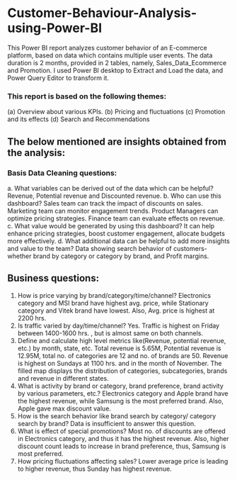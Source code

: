 # Customer-Behaviour-Analysis-using-Power-BI

  This Power BI report analyzes customer behavior of an E-commerce platform, based on data which contains multiple user events. The data duration is 2 months, provided in 2 tables, namely, Sales_Data_Ecommerce and Promotion. I used Power BI desktop to Extract and Load the data, and Power Query Editor to transform it.
### This report is based on the following themes: 
(a) Overview about various KPIs. 
(b) Pricing and fluctuations 
(c) Promotion and its effects 
(d) Search and Recommendations

## The below mentioned are insights obtained from the analysis: 
### Basis Data Cleaning questions: 
a. What variables can be derived out of the data which can be helpful? Revenue, Potential revenue and Discounted revenue.
b. Who can use this dashboard? Sales team can track the impact of discounts on sales. Marketing team can monitor engagement trends. Product Managers can optimize pricing strategies. Finance team can evaluate effects on revenue.
c. What value would be generated by using this dashboard? It can help enhance pricing strategies, boost customer engagement, allocate budgets more effectively.
d. What additional data can be helpful to add more insights and value to the team? Data showing search behavior of customers- whether brand by category or category by brand, and Profit margins.

## Business questions:
1. How is price varying by brand/category/time/channel? Electronics category and MSI brand have highest avg. price, while Stationary category and Vitek brand have lowest. Also, Avg. price is highest at 2200 hrs.
2. Is traffic varied by day/time/channel? Yes. Traffic is highest on Friday between 1400-1600 hrs. , but is almost same on both channels.
3. Define and calculate high level metrics like(Revenue, potential revenue, etc.) by month, state, etc. Total revenue is 5.65M, Potential revenue is 12.95M, total no. of categories are 12 and no. of brands are 50. Revenue is highest on Sundays at 1100 hrs. and in the month of November. The filled map displays the distribution of categories, subcategories, brands and revenue in different states.
4. What is activity by brand or category, brand preference, brand activity by various parameters, etc.? Electronics category and Apple brand have the highest revenue, while Samsung is the most preferred brand. Also, Apple gave max discount value.
5. How is the search behavior like brand search by category/ category search by brand? Data is insufficient to answer this question.
6. What is effect of special promotions? Most no. of discounts are offered in Electronics category, and thus it has the highest revenue. Also, higher discount count leads to increase in brand preference, thus, Samsung is most preferred.
7. How pricing fluctuations affecting sales? Lower average price is leading to higher revenue, thus Sunday has highest revenue.
